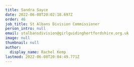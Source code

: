 ```yaml
---
title: Sandra Sayce
date: 2022-06-08T20:02:18.697Z
order: 46
job_title: St Albans Division Commissioner
person_intro: null
email: stalbansdivision@girlguidinghertfordshire.org.uk
image: null
thumbnail: null
author:
  display_name: Rachel Kemp
lastmod: 2022-06-08T20:04:49.771Z
---
```

